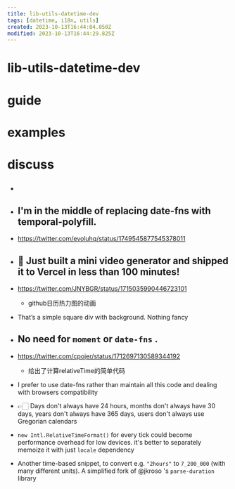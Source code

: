 ```yaml
---
title: lib-utils-datetime-dev
tags: [datetime, i18n, utils]
created: 2023-10-13T16:44:04.050Z
modified: 2023-10-13T16:44:29.825Z
---
```


# lib-utils-datetime-dev

# guide

# examples

# discuss

- ## 

- ## I'm in the middle of replacing date-fns with temporal-polyfill.
- https://twitter.com/evoluhq/status/1749545877545378011

- ## 🌰 Just built a mini video generator and shipped it to Vercel in less than 100 minutes!
- https://twitter.com/JNYBGR/status/1715035990446723101
  - github日历热力图的动画
- That’s a simple square div with background. Nothing fancy

- ## No need for `moment` or `date-fns` .
- https://twitter.com/cpojer/status/1712697130589344192
  - 给出了计算relativeTime的简单代码
- I prefer to use date-fns rather than maintain all this code and dealing with browsers compatibility
- 👉🏻 Days don't always have 24 hours, months don't always have 30 days, years don't always have 365 days, users don't always use Gregorian calendars
- `new Intl.RelativeTimeFormat()` for every tick could become performance overhead for low devices. it's better to separately memoize it with just `locale` dependency
- Another time-based snippet, to convert e.g. `"2hours"` to `7_200_000` (with many different units). A simplified fork of @jkroso 's `parse-duration` library
